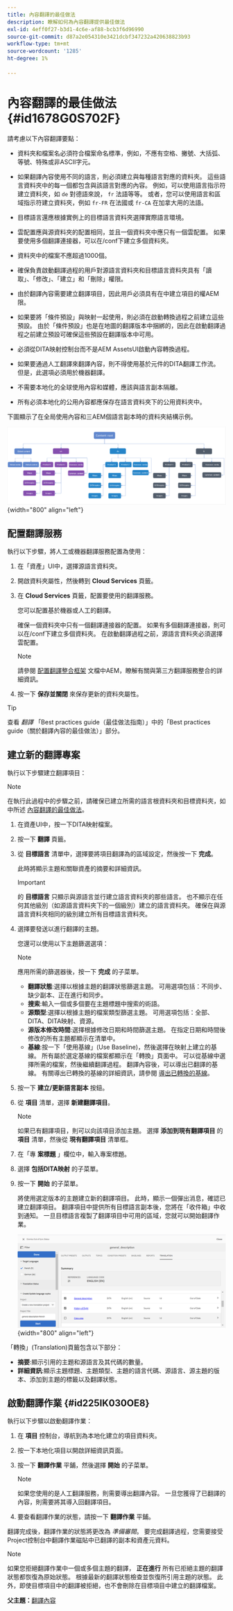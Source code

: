 ```yaml
---
title: 內容翻譯的最佳做法
description: 瞭解如何為內容翻譯提供最佳做法
exl-id: 4eff0f27-b3d1-4c6e-af88-bcb3f6d96990
source-git-commit: d87a2e054310e3421dcbf347232a420638823b93
workflow-type: tm+mt
source-wordcount: '1285'
ht-degree: 1%

---
```


# 內容翻譯的最佳做法 {#id1678G0S702F}

請考慮以下內容翻譯要點：

- 資料夾和檔案名必須符合檔案命名標準，例如，不應有空格、撇號、大括弧、等號、特殊或非ASCII字元。

- 如果翻譯內容使用不同的語言，則必須建立與每種語言對應的資料夾。 這些語言資料夾中的每一個都包含與該語言對應的內容。 例如，可以使用語言指示符建立資料夾，如 `de` 對德語來說， `fr` 法語等等。 或者，您可以使用語言和區域指示符建立資料夾，例如 `fr-FR` 在法國或 `fr-CA` 在加拿大用的法語。
- 目標語言還應根據實例上的目標語言資料夾選擇實際語言環境。
- 雲配置應與源資料夾的配置相同，並且一個資料夾中應只有一個雲配置。 如果要使用多個翻譯連接器，可以在/conf下建立多個資料夾。
- 資料夾中的檔案不應超過1000個。
- 確保負責啟動翻譯過程的用戶對源語言資料夾和目標語言資料夾具有「讀取」、「修改」、「建立」和「刪除」權限。
- 由於翻譯內容需要建立翻譯項目，因此用戶必須具有在中建立項目的權AEM限。
- 如果要將「條件預設」與映射一起使用，則必須在啟動轉換過程之前建立這些預設。 由於「條件預設」也是在地圖的翻譯版本中捆綁的，因此在啟動翻譯過程之前建立預設可確保這些預設在翻譯版本中可用。
- 必須從DITA映射控制台而不是AEM AssetsUI啟動內容轉換過程。
- 如果要通過人工翻譯來翻譯內容，則不得使用基於元件的DITA翻譯工作流。 但是，此選項必須用於機器翻譯。
- 不需要本地化的全球使用內容和媒體，應該與語言副本隔離。
- 所有必須本地化的公用內容都應保存在語言資料夾下的公用資料夾中。

下圖顯示了在全局使用內容和三AEM個語言副本時的資料夾結構示例。

![](images/aem-directory_structure.png){width="800" align="left"}

## 配置翻譯服務

執行以下步驟，將人工或機器翻譯服務配置為使用：

1. 在「資產」UI中，選擇源語言資料夾。

1. 開啟資料夾屬性，然後轉到 **Cloud Services** 頁籤。

1. 在 **Cloud Services** 頁籤，配置要使用的翻譯服務。

   您可以配置基於機器或人工的翻譯。

   確保一個資料夾中只有一個翻譯連接器的配置。 如果有多個翻譯連接器，則可以在/conf下建立多個資料夾。 在啟動翻譯過程之前，源語言資料夾必須選擇雲配置。

   >[!NOTE]
   >
   > 請參閱 [配置翻譯整合框架](https://experienceleague.adobe.com/docs/experience-manager-cloud-service/sites/administering/reusing-content/translation/integration-framework.html?lang=en) 文檔中AEM，瞭解有關與第三方翻譯服務整合的詳細資訊。

1. 按一下 **保存並關閉** 來保存更新的資料夾屬性。


>[!TIP]
>
> 查看 *翻譯* 「Best practices guide（最佳做法指南）」中的「Best practices guide（關於翻譯內容的最佳做法）」部分。

## 建立新的翻譯專案

執行以下步驟建立翻譯項目：

>[!NOTE]
>
> 在執行此過程中的步驟之前，請確保已建立所需的語言根資料夾和目標資料夾，如中所述 [內容翻譯的最佳做法](#id1678G0S702F)。

1. 在資產UI中，按一下DITA映射檔案。

1. 按一下 **翻譯** 頁籤。

1. 從 **目標語言** 清單中，選擇要將項目翻譯為的區域設定，然後按一下 **完成**。

   此時將顯示主題和關聯資產的摘要和詳細資訊。

   >[!IMPORTANT]
   >
   > 的 **目標語言** 只顯示與源語言並行建立語言資料夾的那些語言。 也不顯示在任何其他級別（如源語言資料夾下的一個級別）建立的語言資料夾。 確保在與源語言資料夾相同的級別建立所有目標語言資料夾。

1. 選擇要發送以進行翻譯的主題。

   您還可以使用以下主題篩選選項：

   >[!NOTE]
   >
   > 應用所需的篩選器後，按一下 **完成** 的子菜單。

   - **翻譯狀態**:選擇以根據主題的翻譯狀態篩選主題。 可用選項包括：不同步、缺少副本、正在進行和同步。
   - **搜索**:輸入一個或多個要在主題標題中搜索的術語。
   - **源類型**:選擇以根據主題的檔案類型篩選主題。 可用選項包括：全部、DITA、DITA映射、資源。
   - **源版本修改時間**:選擇根據修改日期和時間篩選主題。 在指定日期和時間後修改的所有主題都顯示在清單中。
   - **基線**:按一下「使用基線」(Use Baseline)，然後選擇在映射上建立的基線。 所有屬於選定基線的檔案都顯示在「轉換」頁面中。 可以從基線中選擇所需的檔案，然後繼續翻譯過程。 翻譯內容後，可以導出已翻譯的基線。 有關導出已轉換的基線的詳細資訊，請參閱 [導出已轉換的基線](generate-output-use-baseline-for-publishing.md#id196SE600GHS)。
1. 按一下 **建立/更新語言副本** 按鈕。

1. 從 **項目** 清單，選擇 **新建翻譯項目**。

   >[!NOTE]
   >
   > 如果已有翻譯項目，則可以向該項目添加主題。 選擇 **添加到現有翻譯項目** 的 **項目** 清單，然後從 **現有翻譯項目** 清單框。

1. 在「專 **案標題** 」欄位中，輸入專案標題。

1. 選擇 **包括DITA映射** 的子菜單。
1. 按一下 **開始** 的子菜單。

   將使用選定版本的主題建立新的翻譯項目。 此時，顯示一個彈出消息，確認已建立翻譯項目。 翻譯項目中提供所有目標語言副本後，您將在「收件箱」中收到通知。 一旦目標語言複製了翻譯項目中可用的區域，您就可以開始翻譯作業。

   ![](images/status-translation-uuid.png){width="800" align="left"}


「轉換」(Translation)頁籤包含以下部分：

- **摘要**:顯示引用的主題和源語言及其代碼的數量。
- **詳細資訊**:顯示主題標題、主題類型、主題的語言代碼、源語言、源主題的版本、添加到主題的標籤以及翻譯狀態。




## 啟動翻譯作業 {#id225IK030OE8}

執行以下步驟以啟動翻譯作業：

1. 在 **項目** 控制台，導航到為本地化建立的項目資料夾。

1. 按一下本地化項目以開啟詳細資訊頁面。

1. 按一下 **翻譯作業** 平鋪，然後選擇 **開始** 的子菜單。

   >[!NOTE]
   >
   > 如果您使用的是人工翻譯服務，則需要導出翻譯內容。 一旦您獲得了已翻譯的內容，則需要將其導入回翻譯項目。

1. 要查看翻譯作業的狀態，請按一下 **翻譯作業** 平鋪。


翻譯完成後，翻譯作業的狀態將更改為 *準備審閱*。 要完成翻譯過程，您需要接受Project控制台中翻譯作業磁貼中已翻譯的副本和資產元資料。

>[!NOTE]
>
> 如果您拒絕翻譯作業中一個或多個主題的翻譯， **正在進行** 所有已拒絕主題的翻譯狀態都恢復為原始狀態。 根據最新的翻譯狀態檢查並恢復所引用主題的狀態。 此外，即使目標項目中的翻譯被拒絕，也不會刪除在目標項目中建立的翻譯檔案。

**父主題：**[&#x200B;翻譯內容](translation.md)
